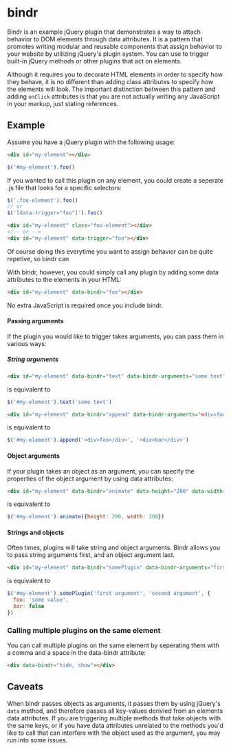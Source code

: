 # bindr

Bindr is an example jQuery plugin that demonstrates a way to attach behavior to DOM elements through data attributes.  It is a pattern that promotes writing modular and reusable components that assign behavior to your website by utilizing jQuery's plugin system.  You can use to trigger built-in jQuery methods or other plugins that act on elements.

Although it requires you to decorate HTML elements in order to specify how they behave, it is no different than adding class attributes to specify how the elements will look.  The important distinction between this pattern and adding `onClick` attributes is that you are not actually writing any JavaScript in your markup, just stating references.

## Example

Assume you have a jQuery plugin with the following usage:

```HTML
<div id="my-element"></div>
```

```JavaScript
$('#my-element').foo()
```

If you wanted to call this plugin on any element, you could create a seperate .js file that looks for a specific selectors:

```JavaScript
$('.foo-element').foo()
// or
$('[data-trigger="foo"]').foo()
```

```HTML
<div id="my-element" class="foo-element"></div>
<!-- or -->
<div id="my-element" data-trigger="foo"></div>
```

Of course doing this everytime you want to assign behavior can be quite repetive, so bindr can 

With bindr, however, you could simply call any plugin by adding some data attributes to the elements in your HTML:

```HTML
<div id="my-element" data-bindr="foo"></div>
```

No extra JavaScript is required once you include bindr.

#### Passing arguments

If the plugin you would like to trigger takes arguments, you can pass them in various ways:

##### String arguments

```HTML
<div id="my-element" data-bindr="text" data-bindr-arguments="some text"></div>
```
is equivalent to
```JavaScript
$('#my-element').text('some text')
```

```HTML
<div id="my-element" data-bindr="append" data-bindr-arguments="<div>foo</div>, <div>bar</div>"></div>
```
is equivalent to
```JavaScript
$('#my-element').append('<div>foo</div>', '<div>bar</div>')
```

#### Object arguments

If your plugin takes an object as an argument, you can specify the properties of the object argument by using data attributes:

```HTML
<div id="my-element" data-bindr="animate" data-height="200" data-width="200"></div>
```
is equivalent to 
```JavaScript
$('#my-element').animate({height: 200, width: 200})
```

#### Strings and objects

Often times, plugins will take string and object arguments.  Bindr allows you to pass string arguments first, and an object argument last.

```HTML
<div id="my-element" data-bindr="somePlugin" data-bindr-arguments="first argument, second argument" data-foo="some value" data-bar="false"></div>
```
is equivalent to
```JavaScript
$('#my-element').somePlugin('first argument', 'second argument', {
  foo: 'some value',
  bar: false
})
```

### Calling multiple plugins on the same element

You can call multiple plugins on the same element by seperating them with a comma and a space in the data-bindr attribute:

```HTML
<div data-bindr="hide, show"></div>
```

## Caveats

When bindr passes objects as arguments, it passes them by using jQuery's `data` method, and therefore passes all key-values derivied from an elements data attributes.  If you are triggering multiple methods that take objects with the same keys, or if you have data attributes unrelated to the methods you'd like to call that can interfere with the object used as the argument, you may run into some issues. 